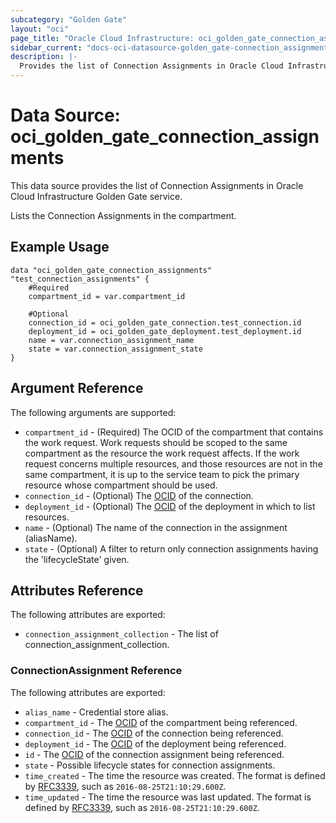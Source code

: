 ```yaml
---
subcategory: "Golden Gate"
layout: "oci"
page_title: "Oracle Cloud Infrastructure: oci_golden_gate_connection_assignments"
sidebar_current: "docs-oci-datasource-golden_gate-connection_assignments"
description: |-
  Provides the list of Connection Assignments in Oracle Cloud Infrastructure Golden Gate service
---
```


# Data Source: oci_golden_gate_connection_assignments
This data source provides the list of Connection Assignments in Oracle Cloud Infrastructure Golden Gate service.

Lists the Connection Assignments in the compartment.

## Example Usage

```hcl
data "oci_golden_gate_connection_assignments" "test_connection_assignments" {
	#Required
	compartment_id = var.compartment_id

	#Optional
	connection_id = oci_golden_gate_connection.test_connection.id
	deployment_id = oci_golden_gate_deployment.test_deployment.id
	name = var.connection_assignment_name
	state = var.connection_assignment_state
}
```

## Argument Reference

The following arguments are supported:

* `compartment_id` - (Required) The OCID of the compartment that contains the work request. Work requests should be scoped  to the same compartment as the resource the work request affects. If the work request concerns  multiple resources, and those resources are not in the same compartment, it is up to the service team  to pick the primary resource whose compartment should be used. 
* `connection_id` - (Optional) The [OCID](https://docs.cloud.oracle.com/iaas/Content/General/Concepts/identifiers.htm) of the connection. 
* `deployment_id` - (Optional) The [OCID](https://docs.cloud.oracle.com/iaas/Content/General/Concepts/identifiers.htm) of the deployment in which to list resources. 
* `name` - (Optional) The name of the connection in the assignment (aliasName).
* `state` - (Optional) A filter to return only connection assignments having the 'lifecycleState' given.


## Attributes Reference

The following attributes are exported:

* `connection_assignment_collection` - The list of connection_assignment_collection.

### ConnectionAssignment Reference

The following attributes are exported:

* `alias_name` - Credential store alias. 
* `compartment_id` - The [OCID](https://docs.cloud.oracle.com/iaas/Content/General/Concepts/identifiers.htm) of the compartment being referenced. 
* `connection_id` - The [OCID](https://docs.cloud.oracle.com/iaas/Content/General/Concepts/identifiers.htm) of the connection being referenced. 
* `deployment_id` - The [OCID](https://docs.cloud.oracle.com/iaas/Content/General/Concepts/identifiers.htm) of the deployment being referenced. 
* `id` - The [OCID](https://docs.cloud.oracle.com/iaas/Content/General/Concepts/identifiers.htm) of the connection assignment being referenced. 
* `state` - Possible lifecycle states for connection assignments.
* `time_created` - The time the resource was created. The format is defined by [RFC3339](https://tools.ietf.org/html/rfc3339), such as `2016-08-25T21:10:29.600Z`. 
* `time_updated` - The time the resource was last updated. The format is defined by [RFC3339](https://tools.ietf.org/html/rfc3339), such as `2016-08-25T21:10:29.600Z`. 

